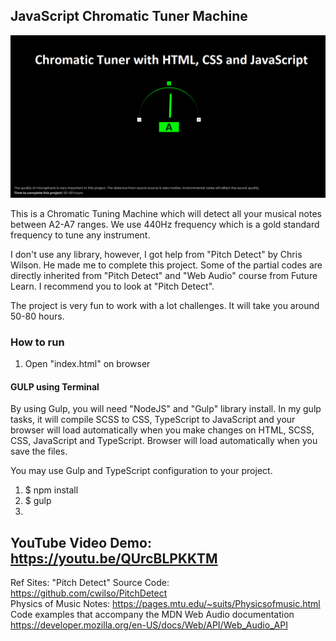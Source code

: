 ## JavaScript Chromatic Tuner Machine 

![plot](./screenshot.png)

This is a Chromatic Tuning Machine which will detect all your musical notes between A2-A7 ranges. We use 440Hz frequency which is a gold standard frequency to tune any instrument. 

I don't use any library, however, I got help from "Pitch Detect" by Chris Wilson. He 
made me to complete this project. Some of the partial codes are directly inherited from 
"Pitch Detect" and "Web Audio" course from Future Learn. I recommend you to look at "Pitch Detect". 

The project is very fun to work with a lot challenges. It will take you around 50-80 hours. 

### How to run
<ol>
    <li>Open "index.html" on browser</li>
</ol>

#### GULP using Terminal
By using Gulp, you will need "NodeJS" and "Gulp" library install. In my gulp tasks, it will compile SCSS to CSS, TypeScript to JavaScript and your browser will load automatically when you make changes on HTML, SCSS, CSS, JavaScript and TypeScript. Browser will load automatically when you save the files. 

You may use Gulp and TypeScript configuration to your project. 
<ol>
<li>$ npm install </li>
<li>$ gulp</li>
<li></li>
</ol>

## YouTube Video Demo: https://youtu.be/QUrcBLPKKTM


Ref Sites: 
"Pitch Detect" Source Code: https://github.com/cwilso/PitchDetect
<br/>
Physics of Music Notes: https://pages.mtu.edu/~suits/Physicsofmusic.html
<br/>
Code examples that accompany the MDN Web Audio documentation https://developer.mozilla.org/en-US/docs/Web/API/Web_Audio_API

